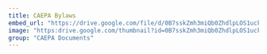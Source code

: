 ```yaml
---
title: CAEPA Bylaws
embed_url: "https://drive.google.com/file/d/0B7sskZmh3miQb0ZhdlpLOS1uckU/preview"
image: "https:drive.google.com/thumbnail?id=0B7sskZmh3miQb0ZhdlpLOS1uckU"
group: "CAEPA Documents"
---
```

